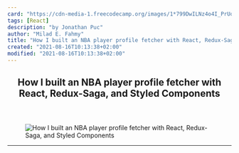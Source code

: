 ```yaml
---
card: "https://cdn-media-1.freecodecamp.org/images/1*799DwILNz4o4I_PrUqVjvw.jpeg"
tags: [React]
description: "by Jonathan Puc"
author: "Milad E. Fahmy"
title: "How I built an NBA player profile fetcher with React, Redux-Saga, and Styled Components"
created: "2021-08-16T10:13:38+02:00"
modified: "2021-08-16T10:13:38+02:00"
---
```

<div class="site-wrapper">
<main id="site-main" class="site-main outer">
<div class="inner">
<article class="post-full post tag-react tag-nba tag-programming tag-web-development tag-tech ">
<header class="post-full-header">
<h1 class="post-full-title">How I built an NBA player profile fetcher with React, Redux-Saga, and Styled Components</h1>
</header>
<figure class="post-full-image">
<picture>
<source media="(max-width: 700px)" sizes="1px" srcset="data:image/gif;base64,R0lGODlhAQABAIAAAAAAAP///yH5BAEAAAAALAAAAAABAAEAAAIBRAA7 1w">
<source media="(min-width: 701px)" sizes="(max-width: 800px) 400px,
(max-width: 1170px) 700px,
1400px" srcset="https://cdn-media-1.freecodecamp.org/images/1*799DwILNz4o4I_PrUqVjvw.jpeg 300w,
https://cdn-media-1.freecodecamp.org/images/1*799DwILNz4o4I_PrUqVjvw.jpeg 600w,
https://cdn-media-1.freecodecamp.org/images/1*799DwILNz4o4I_PrUqVjvw.jpeg 1000w,
https://cdn-media-1.freecodecamp.org/images/1*799DwILNz4o4I_PrUqVjvw.jpeg 2000w">
<img onerror="this.style.display='none'" src="https://cdn-media-1.freecodecamp.org/images/1*799DwILNz4o4I_PrUqVjvw.jpeg" alt="How I built an NBA player profile fetcher with React, Redux-Saga, and Styled Components">
</picture>
</figure>
<section class="post-full-content">
<div class="post-content medium-migrated-article">
</div>
<hr>
</section>
</article>
</div>
</main>
</div>
<!-- Google Tag Manager (noscript) -->
<!-- End Google Tag Manager (noscript) -->
